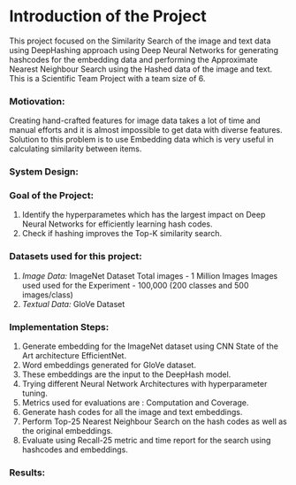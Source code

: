 # Introduction of the Project
This project focused on the Similarity Search of the image and text data using DeepHashing approach using Deep Neural Networks for generating hashcodes for the embedding data and performing the Approximate Nearest Neighbour Search using the Hashed data of the image and text. This is a Scientific Team Project with a team size of 6. 

### Motiovation:
Creating hand-crafted features for image data takes a lot of time and manual efforts and it is almost impossible to get data with diverse features. Solution to this problem is to use Embedding data which is very useful in calculating similarity between items.

### System Design:






### Goal of the Project:
  1. Identify the hyperparametes which has the largest impact on Deep Neural Networks for efficiently learning hash codes.
  2. Check if hashing improves the Top-K similarity search.
  
### Datasets used for this project:
  1. *Image Data:* ImageNet Dataset
      Total images -  1 Million Images
      Images used used for the Experiment - 100,000 (200 classes and 500 images/class)
  2. *Textual Data:* GloVe Dataset

### Implementation Steps:
  1. Generate embedding for the ImageNet dataset using CNN State of the Art architecture EfficientNet.
  2. Word embeddings generated for GloVe dataset.
  3. These embeddings are the input to the DeepHash model.
  4. Trying different Neural Network Architectures with hyperparameter tuning.
  5. Metrics used for evaluations are : Computation and Coverage.
  6. Generate hash codes for all the image and text embeddings.
  7. Perform Top-25 Nearest Neighbour Search on the hash codes as well as the original embeddings.
  8. Evaluate using Recall-25 metric and time report for the search using hashcodes and embeddings.
  
### Results:
  
  
